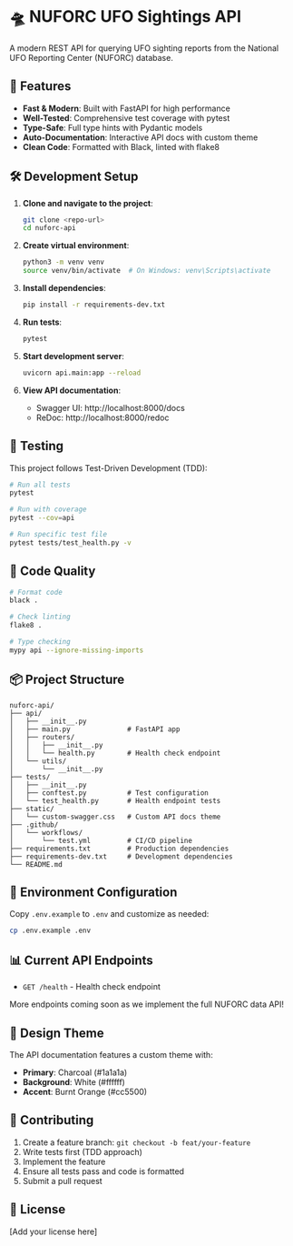 # 🛸 NUFORC UFO Sightings API

A modern REST API for querying UFO sighting reports from the National UFO Reporting Center (NUFORC) database.

## 🚀 Features

- **Fast & Modern**: Built with FastAPI for high performance
- **Well-Tested**: Comprehensive test coverage with pytest
- **Type-Safe**: Full type hints with Pydantic models
- **Auto-Documentation**: Interactive API docs with custom theme
- **Clean Code**: Formatted with Black, linted with flake8

## 🛠 Development Setup

1. **Clone and navigate to the project**:
   ```bash
   git clone <repo-url>
   cd nuforc-api
   ```

2. **Create virtual environment**:
   ```bash
   python3 -m venv venv
   source venv/bin/activate  # On Windows: venv\Scripts\activate
   ```

3. **Install dependencies**:
   ```bash
   pip install -r requirements-dev.txt
   ```

4. **Run tests**:
   ```bash
   pytest
   ```

5. **Start development server**:
   ```bash
   uvicorn api.main:app --reload
   ```

6. **View API documentation**:
   - Swagger UI: http://localhost:8000/docs
   - ReDoc: http://localhost:8000/redoc

## 🧪 Testing

This project follows Test-Driven Development (TDD):

```bash
# Run all tests
pytest

# Run with coverage
pytest --cov=api

# Run specific test file
pytest tests/test_health.py -v
```

## 🎨 Code Quality

```bash
# Format code
black .

# Check linting
flake8 .

# Type checking
mypy api --ignore-missing-imports
```

## 📦 Project Structure

```
nuforc-api/
├── api/
│   ├── __init__.py
│   ├── main.py              # FastAPI app
│   ├── routers/
│   │   ├── __init__.py
│   │   └── health.py        # Health check endpoint
│   └── utils/
│       └── __init__.py
├── tests/
│   ├── __init__.py
│   ├── conftest.py          # Test configuration
│   └── test_health.py       # Health endpoint tests
├── static/
│   └── custom-swagger.css   # Custom API docs theme
├── .github/
│   └── workflows/
│       └── test.yml         # CI/CD pipeline
├── requirements.txt         # Production dependencies
├── requirements-dev.txt     # Development dependencies
└── README.md
```

## 🔧 Environment Configuration

Copy `.env.example` to `.env` and customize as needed:

```bash
cp .env.example .env
```

## 📊 Current API Endpoints

- `GET /health` - Health check endpoint

More endpoints coming soon as we implement the full NUFORC data API!

## 🎯 Design Theme

The API documentation features a custom theme with:
- **Primary**: Charcoal (#1a1a1a)
- **Background**: White (#ffffff)  
- **Accent**: Burnt Orange (#cc5500)

## 🤝 Contributing

1. Create a feature branch: `git checkout -b feat/your-feature`
2. Write tests first (TDD approach)
3. Implement the feature
4. Ensure all tests pass and code is formatted
5. Submit a pull request

## 📝 License

[Add your license here]